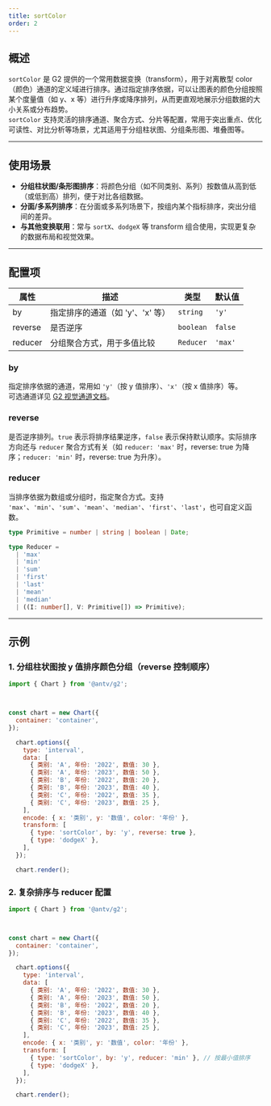 ```yaml
---
title: sortColor
order: 2
---
```


## 概述

`sortColor` 是 G2 提供的一个常用数据变换（transform），用于对离散型 color（颜色）通道的定义域进行排序。通过指定排序依据，可以让图表的颜色分组按照某个度量值（如 y、x 等）进行升序或降序排列，从而更直观地展示分组数据的大小关系或分布趋势。  
`sortColor` 支持灵活的排序通道、聚合方式、分片等配置，常用于突出重点、优化可读性、对比分析等场景，尤其适用于分组柱状图、分组条形图、堆叠图等。

---

## 使用场景

- **分组柱状图/条形图排序**：将颜色分组（如不同类别、系列）按数值从高到低（或低到高）排列，便于对比各组数据。
- **分面/多系列排序**：在分面或多系列场景下，按组内某个指标排序，突出分组间的差异。
- **与其他变换联用**：常与 `sortX`、`dodgeX` 等 transform 组合使用，实现更复杂的数据布局和视觉效果。

---

## 配置项

| 属性    | 描述                                                   | 类型                         | 默认值  |
| ------- | ------------------------------------------------------ | ---------------------------- | ------- |
| by      | 指定排序的通道（如 'y'、'x' 等）                       | `string`                     | `'y'`   |
| reverse | 是否逆序                                               | `boolean`                    | `false` |
| reducer | 分组聚合方式，用于多值比较                             | `Reducer`                    | `'max'` |

### by

指定排序依据的通道，常用如 `'y'`（按 y 值排序）、`'x'`（按 x 值排序）等。  
可选通道详见 [G2 视觉通道文档](/manual/core/encode)。

### reverse

是否逆序排列。`true` 表示将排序结果逆序，`false` 表示保持默认顺序。实际排序方向还与 `reducer` 聚合方式有关（如 `reducer: 'max'` 时，reverse: true 为降序；`reducer: 'min'` 时，reverse: true 为升序）。


### reducer

当排序依据为数组或分组时，指定聚合方式。支持 `'max'`、`'min'`、`'sum'`、`'mean'`、`'median'`、`'first'`、`'last'`，也可自定义函数。

```ts
type Primitive = number | string | boolean | Date;

type Reducer =
  | 'max'
  | 'min'
  | 'sum'
  | 'first'
  | 'last'
  | 'mean'
  | 'median'
  | ((I: number[], V: Primitive[]) => Primitive);
```

---

## 示例

### 1. 分组柱状图按 y 值排序颜色分组（reverse 控制顺序）

```js | ob { autoMount: true }
import { Chart } from '@antv/g2';



const chart = new Chart({
  container: 'container',
});

  chart.options({
    type: 'interval',
    data: [
      { 类别: 'A', 年份: '2022', 数值: 30 },
      { 类别: 'A', 年份: '2023', 数值: 50 },
      { 类别: 'B', 年份: '2022', 数值: 20 },
      { 类别: 'B', 年份: '2023', 数值: 40 },
      { 类别: 'C', 年份: '2022', 数值: 35 },
      { 类别: 'C', 年份: '2023', 数值: 25 },
    ],
    encode: { x: '类别', y: '数值', color: '年份' },
    transform: [
      { type: 'sortColor', by: 'y', reverse: true },
      { type: 'dodgeX' },
    ],
  });

  chart.render();
```

### 2. 复杂排序与 reducer 配置

```js | ob { autoMount: true }
import { Chart } from '@antv/g2';



const chart = new Chart({
  container: 'container',
});

  chart.options({
    type: 'interval',
    data: [
      { 类别: 'A', 年份: '2022', 数值: 30 },
      { 类别: 'A', 年份: '2023', 数值: 50 },
      { 类别: 'B', 年份: '2022', 数值: 20 },
      { 类别: 'B', 年份: '2023', 数值: 40 },
      { 类别: 'C', 年份: '2022', 数值: 35 },
      { 类别: 'C', 年份: '2023', 数值: 25 },
    ],
    encode: { x: '类别', y: '数值', color: '年份' },
    transform: [
      { type: 'sortColor', by: 'y', reducer: 'min' }, // 按最小值排序
      { type: 'dodgeX' },
    ],
  });

  chart.render();
```